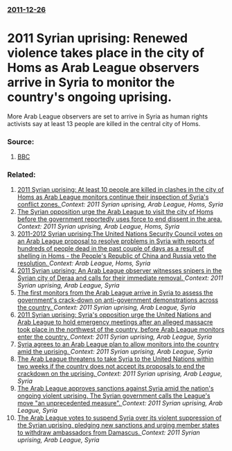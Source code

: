 ### [2011-12-26](/news/2011/12/26/index.md)

# 2011 Syrian uprising: Renewed violence takes place in the city of Homs as Arab League observers arrive in Syria to monitor the country's ongoing uprising. 

More Arab League observers are set to arrive in Syria as human rights activists say at least 13 people are killed in the central city of Homs.


### Source:

1. [BBC](http://www.bbc.co.uk/news/world-middle-east-16330810)

### Related:

1. [2011 Syrian uprising: At least 10 people are killed in clashes in the city of Homs as Arab League monitors continue their inspection of Syria's conflict zones. ](/news/2011/12/29/2011-syrian-uprising-at-least-10-people-are-killed-in-clashes-in-the-city-of-homs-as-arab-league-monitors-continue-their-inspection-of-syri.md) _Context: 2011 Syrian uprising, Arab League, Homs, Syria_
2. [The Syrian opposition urge the Arab League to visit the city of Homs before the government reportedly uses force to end dissent in the area. ](/news/2011/12/25/the-syrian-opposition-urge-the-arab-league-to-visit-the-city-of-homs-before-the-government-reportedly-uses-force-to-end-dissent-in-the-area.md) _Context: 2011 Syrian uprising, Arab League, Homs, Syria_
3. [2011-2012 Syrian uprising:The United Nations Security Council votes on an Arab League proposal to resolve problems in Syria with reports of hundreds of people dead in the past couple of days as a result of shelling in Homs - the People's Republic of China and Russia veto the resolution. ](/news/2012/02/4/2011a2012-syrian-uprising-the-united-nations-security-council-votes-on-an-arab-league-proposal-to-resolve-problems-in-syria-with-reports-o.md) _Context: Arab League, Homs, Syria_
4. [2011 Syrian uprising: An Arab League observer witnesses snipers in the Syrian city of Deraa and calls for their immediate removal. ](/news/2011/12/31/2011-syrian-uprising-an-arab-league-observer-witnesses-snipers-in-the-syrian-city-of-deraa-and-calls-for-their-immediate-removal.md) _Context: 2011 Syrian uprising, Arab League, Syria_
5. [The first monitors from the Arab League arrive in Syria to assess the government's crack-down on anti-government demonstrations across the country. ](/news/2011/12/22/the-first-monitors-from-the-arab-league-arrive-in-syria-to-assess-the-government-s-crack-down-on-anti-government-demonstrations-across-the-c.md) _Context: 2011 Syrian uprising, Arab League, Syria_
6. [2011 Syrian uprising: Syria's opposition urge the United Nations and Arab League to hold emergency meetings after an alleged massacre took place in the northwest of the country, before Arab League monitors enter the country. ](/news/2011/12/21/2011-syrian-uprising-syria-s-opposition-urge-the-united-nations-and-arab-league-to-hold-emergency-meetings-after-an-alleged-massacre-took-p.md) _Context: 2011 Syrian uprising, Arab League, Syria_
7. [Syria agrees to an Arab League plan to allow monitors into the country amid the uprising. ](/news/2011/12/19/syria-agrees-to-an-arab-league-plan-to-allow-monitors-into-the-country-amid-the-uprising.md) _Context: 2011 Syrian uprising, Arab League, Syria_
8. [The Arab League threatens to take Syria to the United Nations within two weeks if the country does not accept its proposals to end the crackdown on the uprising. ](/news/2011/12/18/the-arab-league-threatens-to-take-syria-to-the-united-nations-within-two-weeks-if-the-country-does-not-accept-its-proposals-to-end-the-crack.md) _Context: 2011 Syrian uprising, Arab League, Syria_
9. [The Arab League approves sanctions against Syria amid the nation's ongoing violent uprising. The Syrian government calls the League's move "an unprecedented measure". ](/news/2011/11/27/the-arab-league-approves-sanctions-against-syria-amid-the-nation-s-ongoing-violent-uprising-the-syrian-government-calls-the-league-s-move.md) _Context: 2011 Syrian uprising, Arab League, Syria_
10. [The Arab League votes to suspend Syria over its violent suppression of the Syrian uprising, pledging new sanctions and urging member states to withdraw ambassadors from Damascus. ](/news/2011/11/12/the-arab-league-votes-to-suspend-syria-over-its-violent-suppression-of-the-syrian-uprising-pledging-new-sanctions-and-urging-member-states.md) _Context: 2011 Syrian uprising, Arab League, Syria_
